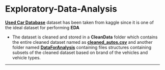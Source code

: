 # Exploratory-Data-Analysis

**[Used Car Database](https://www.kaggle.com/orgesleka/used-cars-database)** dataset has been taken from kaggle since it is one of the ideal dataset for performing **EDA**

  + The dataset is cleaned and stored in a **CleanData** folder which contains the entire cleaned dataset named as **[cleaned_autos.csv](CleanData/CleanedDataSet)** and another folder named **[DataForAnalysis](CleanData/DataForAnalysis)** containing files structures containing subsets of the cleaned dataset based on brand of the vehicles and vehicle types.  
***


